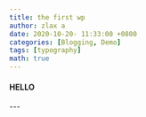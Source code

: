 ```yaml
---
title: the first wp
author: zlax a
date: 2020-10-20- 11:33:00 +0800
categories: [Blogging, Demo]
tags: [typography]
math: true
---
```

<h4>HELLO</h4>
---
